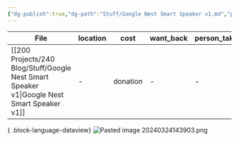 ```yaml
---
{"dg-publish":true,"dg-path":"Stuff/Google Nest Smart Speaker v1.md","permalink":"/stuff/google-nest-smart-speaker-v1/"}
---
```



| File                                                                                          | location | cost     | want_back | person_taking |
| --------------------------------------------------------------------------------------------- | -------- | -------- | --------- | ------------- |
| [[200 Projects/240 Blog/Stuff/Google Nest Smart Speaker v1\|Google Nest Smart Speaker v1]] | \-       | donation | \-        | \-            |

{ .block-language-dataview}
![Pasted image 20240324143903.png](/img/user/Attachments/Pasted%20image%2020240324143903.png)